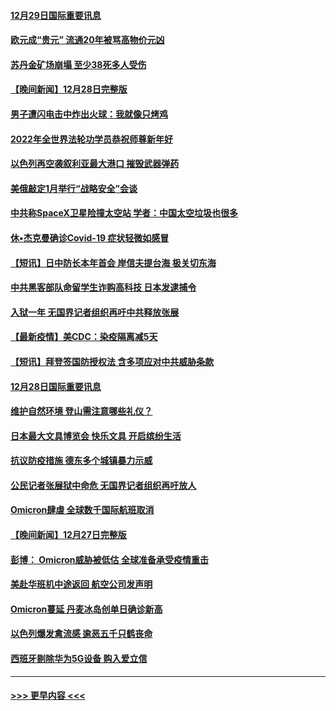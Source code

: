 #### [12月29日国际重要讯息](../pages/prog202/a103305814.md?t=12291850) 
#### [欧元成“贵元” 流通20年被骂高物价元凶](../pages/prog202/a103305743.md?t=12291850) 
#### [苏丹金矿场崩塌 至少38死多人受伤](../pages/prog202/a103305690.md?t=12291850) 
#### [【晚间新闻】12月28日完整版](../pages/prog202/a103305561.md?t=12291850) 
#### [男子遭闪电击中炸出火球：我就像只烤鸡](../pages/prog202/a103304866.md?t=12291850) 
#### [2022年全世界法轮功学员恭祝师尊新年好](../pages/prog202/a103305495.md?t=12291850) 
#### [以色列再空袭叙利亚最大港口 摧毁武器弹药](../pages/prog202/a103305368.md?t=12291850) 
#### [美俄敲定1月举行“战略安全”会谈](../pages/prog202/a103305384.md?t=12291850) 
#### [中共称SpaceX卫星险撞太空站 学者：中国太空垃圾也很多](../pages/prog202/a103305386.md?t=12291850) 
#### [休•杰克曼确诊Covid-19 症状轻微如感冒](../pages/prog202/a103305304.md?t=12291850) 
#### [【短讯】日中防长本年首会 岸信夫提台海 极关切东海](../pages/prog202/a103305156.md?t=12291850) 
#### [中共黑客部队命留学生诈购高科技 日本发逮捕令](../pages/prog202/a103305146.md?t=12291850) 
#### [入狱一年 无国界记者组织再吁中共释放张展](../pages/prog202/a103305179.md?t=12291850) 
#### [【最新疫情】美CDC：染疫隔离减5天](../pages/prog202/a103305167.md?t=12291850) 
#### [【短讯】拜登签国防授权法 含多项应对中共威胁条款](../pages/prog202/a103305158.md?t=12291850) 
#### [12月28日国际重要讯息](../pages/prog202/a103304955.md?t=12291850) 
#### [维护自然环境 登山需注意哪些礼仪？](../pages/prog202/a103304941.md?t=12291850) 
#### [日本最大文具博览会 快乐文具 开启缤纷生活](../pages/prog202/a103304933.md?t=12291850) 
#### [抗议防疫措施 德东多个城镇暴力示威](../pages/prog202/a103304838.md?t=12291850) 
#### [公民记者张展狱中命危 无国界记者组织再吁放人](../pages/prog202/a103304827.md?t=12291850) 
#### [Omicron肆虐 全球数千国际航班取消](../pages/prog202/a103304736.md?t=12291850) 
#### [【晚间新闻】12月27日完整版](../pages/prog202/a103304702.md?t=12291850) 
#### [彭博： Omicron威胁被低估 全球准备承受疫情重击](../pages/prog202/a103304565.md?t=12291850) 
#### [美赴华班机中途返回 航空公司发声明](../pages/prog202/a103304690.md?t=12291850) 
#### [Omicron蔓延 丹麦冰岛创单日确诊新高](../pages/prog202/a103304695.md?t=12291850) 
#### [以色列爆发禽流感 逾恶五千只鹤丧命](../pages/prog202/a103304653.md?t=12291850) 
#### [西班牙剔除华为5G设备 购入爱立信](../pages/prog202/a103304530.md?t=12291850) 

----
#### [ >>> 更早内容 <<< ](../indexes/prog202-earlier.md)
